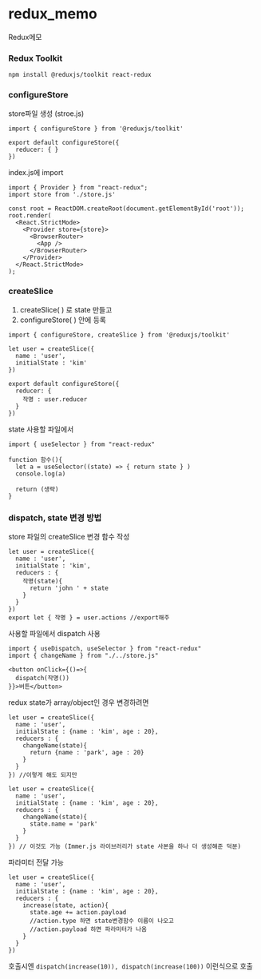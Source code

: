 # redux_memo
Redux메모

### Redux Toolkit
`npm install @reduxjs/toolkit react-redux`

### configureStore
store파일 생성 (stroe.js)
```
import { configureStore } from '@reduxjs/toolkit'

export default configureStore({
  reducer: { }
}) 
```

index.js에 import
```
import { Provider } from "react-redux";
import store from './store.js'

const root = ReactDOM.createRoot(document.getElementById('root'));
root.render(
  <React.StrictMode>
    <Provider store={store}>
      <BrowserRouter>
        <App />
      </BrowserRouter>
    </Provider>
  </React.StrictMode>
); 
```

### createSlice
1. createSlice( ) 로 state 만들고
2. configureStore( ) 안에 등록
```
import { configureStore, createSlice } from '@reduxjs/toolkit'

let user = createSlice({
  name : 'user',
  initialState : 'kim'
})

export default configureStore({
  reducer: {
    작명 : user.reducer
  }
}) 
```

state 사용할 파일에서
```
import { useSelector } from "react-redux"

function 함수(){
  let a = useSelector((state) => { return state } )
  console.log(a)

  return (생략)
}
```


###  dispatch, state 변경 방법
store 파일의 createSlice 변경 함수 작성
```
let user = createSlice({
  name : 'user',
  initialState : 'kim',
  reducers : {
    작명(state){
      return 'john ' + state
    }
  }
}) 
export let { 작명 } = user.actions //export해주
```

사용할 파일에서 dispatch 사용
```
import { useDispatch, useSelector } from "react-redux"
import { changeName } from "./../store.js"

<button onClick={()=>{
  dispatch(작명())
}}>버튼</button> 
```

redux state가 array/object인 경우 변경하려면 
```
let user = createSlice({
  name : 'user',
  initialState : {name : 'kim', age : 20},
  reducers : {
    changeName(state){
      return {name : 'park', age : 20}
    }
  }
}) //이렇게 해도 되지만

let user = createSlice({
  name : 'user',
  initialState : {name : 'kim', age : 20},
  reducers : {
    changeName(state){
      state.name = 'park'
    }
  }
}) // 이것도 가능 (Immer.js 라이브러리가 state 사본을 하나 더 생성해준 덕분)
```

파라미터 전달 가능
```
let user = createSlice({
  name : 'user',
  initialState : {name : 'kim', age : 20},
  reducers : {
    increase(state, action){
      state.age += action.payload
      //action.type 하면 state변경함수 이름이 나오고
      //action.payload 하면 파라미터가 나옴 
    }
  }
}) 
```

호출시엔
`dispatch(increase(10)), dispatch(increase(100))` 이런식으로 호출
